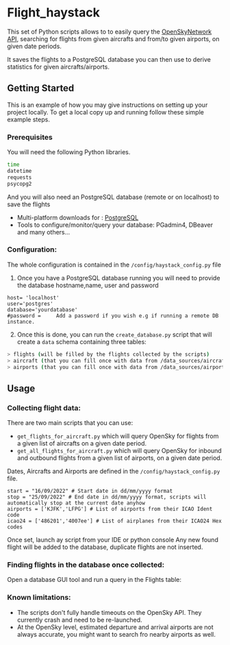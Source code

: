 # Flight_haystack

This set of Python scripts allows to to easily query the [OpenSkyNetwork API](https://openskynetwork.github.io/opensky-api/rest.html), searching for flights from given aircrafts and from/to given airports, on given date periods.

It saves the flights to a PostgreSQL database you can then use to derive statistics for given aircrafts/airports.



## Getting Started

This is an example of how you may give instructions on setting up your project locally.
To get a local copy up and running follow these simple example steps.

### Prerequisites

You will need the following Python libraries.

  ```sh
time
datetime
requests
psycopg2
  ```

And you will also need an PostgreSQL database (remote or on localhost) to save the flights
- Multi-platform downloads for : [PostgreSQL](https://www.postgresql.org/download/)
- Tools to configure/monitor/query your database: PGadmin4, DBeaver and many others...


### Configuration:

The whole configuration is contained in the `/config/haystack_config.py` file

1. Once you have a PostgreSQL database running you will need to provide the database hostname,name, user and password

```
host= 'localhost'
user='postgres'
database='yourdatabase'
#password =     Add a password if you wish e.g if running a remote DB instance.
```

2. Once this is done, you can run the `create_database.py` script that will create a `data` schema containing three tables:
```sh
> flights (will be filled by the flights collected by the scripts)
> aircraft (that you can fill once with data from /data_sources/aircraftDatabase.zip -- once unzipped)
> airports (that you can fill once with data from /data_sources/airports.csv)
```





<!-- USAGE EXAMPLES -->
## Usage
### Collecting flight data:

There are two main scripts that you can use:
- `get_flights_for_aircraft.py` which will query OpenSky for flights from a given list of aircrafts on a given date period.
- `get_all_flights_for_aircraft.py` which will query OpenSky for inbound and outbound flights from a given list of airports, on a given date period.

Dates, Aircrafts and Airports are defined in the `/config/haystack_config.py` file.

```
start = "16/09/2022" # Start date in dd/mm/yyyy format
stop = "25/09/2022" # End date in dd/mm/yyyy format, scripts will automatically stop at the current date anyhow
airports = ['KJFK','LFPG'] # List of airports from their ICAO Ident code
icao24 = ['486201','4007ee'] # List of airplanes from their ICAO24 Hex codes
```

Once set, launch ay script from your IDE or python console
Any new found flight will be added to the database, duplicate flights are not inserted.

### Finding flights in the database once collected:

Open a database GUI tool and run a query in the Flights table:



### Known limitations:
- The scripts don't fully handle timeouts on the OpenSky API. They currently crash and need to be re-launched.
- At the OpenSky level, estimated departure and arrival airports are not always accurate, you might want to search fro nearby airports as well.

